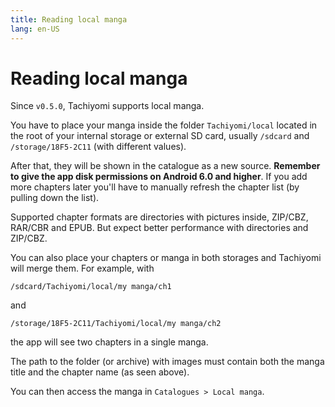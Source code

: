```yaml
---
title: Reading local manga
lang: en-US
---
```


# Reading local manga

Since `v0.5.0`, Tachiyomi supports local manga.

You have to place your manga inside the folder `Tachiyomi/local` located in
the root of your internal storage or external SD card, usually `/sdcard`
and `/storage/18F5-2C11` (with different values).

After that, they will be shown in the catalogue as a new source. **Remember to
give the app disk permissions on Android 6.0 and higher**. If you add more
chapters later you'll have to manually refresh the chapter list
(by pulling down the list).

Supported chapter formats are directories with pictures inside, ZIP/CBZ,
RAR/CBR and EPUB. But expect better performance with directories and ZIP/CBZ.

You can also place your chapters or manga in both storages and Tachiyomi
will merge them. For example, with

`/sdcard/Tachiyomi/local/my manga/ch1`

and

`/storage/18F5-2C11/Tachiyomi/local/my manga/ch2`

the app will see two chapters in a single manga.

The path to the folder (or archive) with images must contain both the
manga title and the chapter name (as seen above).

You can then access the manga in `Catalogues > Local manga`.
